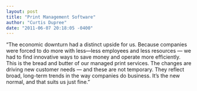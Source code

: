 ```yaml
---
layout: post
title: "Print Management Software"
author: "Curtis Dupree"
date: "2011-06-07 20:18:05 -0400"
---
```


&ldquo;The economic downturn had a distinct upside for us. Because companies were forced to do more with less—less employees and less resources &mdash; we had to find innovative ways to save money and operate more efficiently. This is the bread and butter of our managed print services. The changes are driving new customer needs &mdash; and these are not temporary. They reflect broad, long-term trends in the way companies do business. It’s the new normal, and that suits us just fine.&rdquo;
